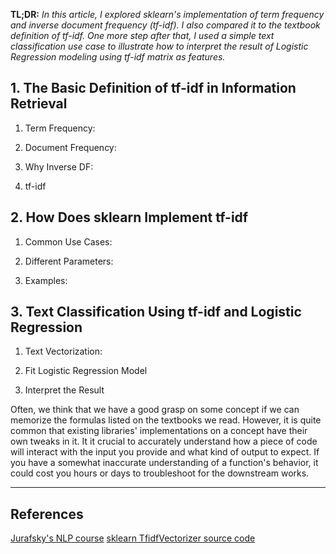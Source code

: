 **TL;DR:** _In this article, I explored sklearn's implementation of term frequency and inverse document frequency (tf-idf). I also compared it to the textbook definition of tf-idf. One more step after that, I used a simple text classification use case to illustrate how to interpret the result of Logistic Regression modeling using tf-idf matrix as features._

## 1. The Basic Definition of tf-idf in Information Retrieval
1) Term Frequency:

2) Document Frequency:

3) Why Inverse DF:

4) tf-idf

## 2. How Does sklearn Implement tf-idf
1) Common Use Cases:

2) Different Parameters:

3) Examples:

## 3. Text Classification Using tf-idf and Logistic Regression
1) Text Vectorization:

2) Fit Logistic Regression Model

3) Interpret the Result

Often, we think that we have a good grasp on some concept if we can memorize the formulas listed on the textbooks we read. However, it is quite common that existing libraries' implementations on a concept have their own tweaks in it. It it crucial to accurately understand how a piece of code will interact with the input you provide and what kind of output to expect. If you have a somewhat inaccurate understanding of a function's behavior, it could cost you hours or days to troubleshoot for the downstream works.

-----
## References
[Jurafsky's NLP course](www.google.com)
[sklearn TfidfVectorizer source code](www.google.com)
